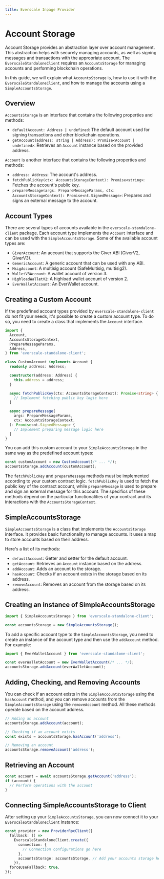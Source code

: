 ```yaml
---
title: Everscale Inpage Provider
---
```


# Account Storage

Account Storage provides an abstraction layer over account management. This abstraction helps with securely managing accounts, as well as signing messages and transactions with the appropriate account. The `EverscaleStandaloneClient` requires an `AccountsStorage` for managing accounts and performing blockchain operations.

In this guide, we will explain what `AccountsStorage` is, how to use it with the `EverscaleStandaloneClient`, and how to manage the accounts using a `SimpleAccountsStorage`.

## Overview

`AccountsStorage` is an interface that contains the following properties and methods:

- `defaultAccount: Address | undefined`: The default account used for signing transactions and other blockchain operations.
- `getAccount(address: string | Address): Promise<Account | undefined>`: Retrieves an `Account` instance based on the provided address.

`Account` is another interface that contains the following properties and methods:

- `address: Address`: The account's address.
- `fetchPublicKey(ctx: AccountsStorageContext): Promise<string>`: Fetches the account's public key.
- `prepareMessage(args: PrepareMessageParams, ctx: AccountsStorageContext): Promise<nt.SignedMessage>`: Prepares and signs an external message to the account.

## Account Types

There are several types of accounts available in the `everscale-standalone-client` package. Each account type implements the `Account` interface and can be used with the `SimpleAccountsStorage`. Some of the available account types are:

- `GiverAccount`: An account that supports the Giver ABI (GiverV2, GiverV3).
- `GenericAccount`: A generic account that can be used with any ABI.
- `MsigAccount`: A multisig account (SafeMultisig, multisig2).
- `WalletV3Account`: A wallet account of version 3.
- `HighloadWalletV2`: A highload wallet account of version 2.
- `EverWalletAccount`: An EverWallet account.

## Creating a Custom Account

If the predefined account types provided by `everscale-standalone-client` do not fit your needs, it's possible to create a custom account type. To do so, you need to create a class that implements the `Account` interface.

```typescript
import {
  Account,
  AccountsStorageContext,
  PrepareMessageParams,
  Address,
} from 'everscale-standalone-client';

class CustomAccount implements Account {
  readonly address: Address;

  constructor(address: Address) {
    this.address = address;
  }

  async fetchPublicKey(ctx: AccountsStorageContext): Promise<string> {
    // Implement fetching public key logic here
  }

  async prepareMessage(
    args: PrepareMessageParams,
    ctx: AccountsStorageContext,
  ): Promise<nt.SignedMessage> {
    // Implement preparing message logic here
  }
}
```

You can add this custom account to your `SimpleAccountsStorage` in the same way as the predefined account types:

```typescript
const customAccount = new CustomAccount(/* ... */);
accountsStorage.addAccount(customAccount);
```

The `fetchPublicKey` and `prepareMessage` methods must be implemented according to your custom contract logic. `fetchPublicKey` is used to fetch the public key of the contract account, while `prepareMessage` is used to prepare and sign an external message for this account. The specifics of these methods depend on the particular functionalities of your contract and its interactions with the `AccountsStorageContext`.

## SimpleAccountsStorage

`SimpleAccountsStorage` is a class that implements the `AccountsStorage` interface. It provides basic functionality to manage accounts. It uses a map to store accounts based on their address.

Here's a list of its methods:

- `defaultAccount`: Getter and setter for the default account.
- `getAccount`: Retrieves an `Account` instance based on the address.
- `addAccount`: Adds an account to the storage.
- `hasAccount`: Checks if an account exists in the storage based on its address.
- `removeAccount`: Removes an account from the storage based on its address.

## Creating an instance of SimpleAccountsStorage

```typescript
import { SimpleAccountsStorage } from 'everscale-standalone-client';

const accountsStorage = new SimpleAccountsStorage();
```

To add a specific account type to the `SimpleAccountsStorage`, you need to create an instance of the account type and then use the `addAccount` method. For example:

```typescript
import { EverWalletAccount } from 'everscale-standalone-client';

const everWalletAccount = new EverWalletAccount(/* ... */);
accountsStorage.addAccount(everWalletAccount);
```

## Adding, Checking, and Removing Accounts

You can check if an account exists in the `SimpleAccountsStorage` using the `hasAccount` method, and you can remove accounts from the `SimpleAccountsStorage` using the `removeAccount` method. All these methods operate based on the account address.

```typescript
// Adding an account
accountsStorage.addAccount(account);

// Checking if an account exists
const exists = accountsStorage.hasAccount('address');

// Removing an account
accountsStorage.removeAccount('address');
```

## Retrieving an Account

```typescript
const account = await accountsStorage.getAccount('address');
if (account) {
  // Perform operations with the account
}
```

## Connecting SimpleAccountsStorage to Client

After setting up your `SimpleAccountsStorage`, you can now connect it to your `EverscaleStandaloneClient` instance:

```typescript
const provider = new ProviderRpcClient({
  fallback: () =>
    EverscaleStandaloneClient.create({
      connection: {
        // Connection configurations go here
      },
      accountsStorage: accountsStorage, // Add your accounts storage here
    }),
  forceUseFallback: true,
});
```
